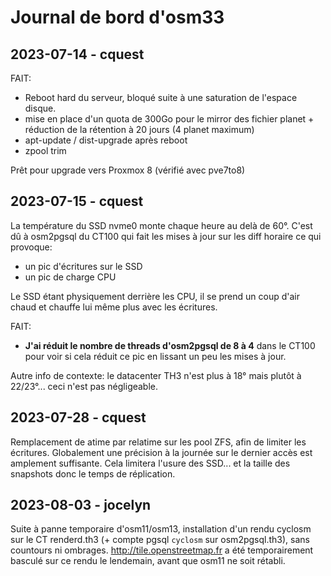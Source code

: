 # Journal de bord d'osm33

## 2023-07-14 - cquest

FAIT:
- Reboot hard du serveur, bloqué suite à une saturation de l'espace disque.
- mise en place d'un quota de 300Go pour le mirror des fichier planet + réduction de la rétention à 20 jours (4 planet maximum)
- apt-update / dist-upgrade  après reboot
- zpool trim 

Prêt pour upgrade vers Proxmox 8 (vérifié avec pve7to8)

## 2023-07-15 - cquest

La température du SSD nvme0 monte chaque heure au delà de 60°.
C'est dû à osm2pgsql du CT100 qui fait les mises à jour sur les diff horaire ce qui provoque:
- un pic d'écritures sur le SSD
- un pic de charge CPU

Le SSD étant physiquement derrière les CPU, il se prend un coup d'air chaud et chauffe lui même plus avec les écritures.

FAIT:
- **J'ai réduit le nombre de threads d'osm2pgsql de 8 à 4** dans le CT100 pour voir si cela réduit ce pic en lissant un peu les mises à jour.

Autre info de contexte: le datacenter TH3 n'est plus à 18° mais plutôt à 22/23°... ceci n'est pas négligeable.

## 2023-07-28 - cquest

Remplacement de atime par relatime sur les pool ZFS, afin de limiter les écritures.
Globalement une précision à la journée sur le dernier accès est amplement suffisante.
Cela limitera l'usure des SSD... et la taille des snapshots donc le temps de réplication.

## 2023-08-03 - jocelyn

Suite à panne temporaire d'osm11/osm13, installation d'un rendu cyclosm sur le CT renderd.th3 (+ compte pgsql `cyclosm` sur osm2pgsql.th3), sans countours ni ombrages. http://tile.openstreetmap.fr a été temporairement basculé sur ce rendu le lendemain, avant que osm11 ne soit rétabli.
